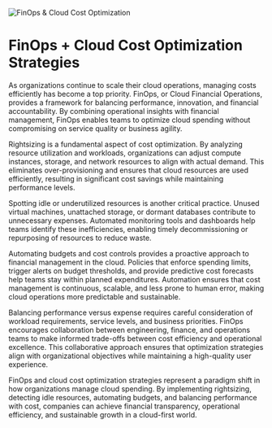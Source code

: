 ![FinOps & Cloud Cost Optimization](https://hystax.com/wp-content/uploads/2021/05/Cloud-cost-management-FinOps.png)

# FinOps + Cloud Cost Optimization Strategies

As organizations continue to scale their cloud operations, managing costs efficiently has become a top priority. FinOps, or Cloud Financial Operations, provides a framework for balancing performance, innovation, and financial accountability. By combining operational insights with financial management, FinOps enables teams to optimize cloud spending without compromising on service quality or business agility.

Rightsizing is a fundamental aspect of cost optimization. By analyzing resource utilization and workloads, organizations can adjust compute instances, storage, and network resources to align with actual demand. This eliminates over-provisioning and ensures that cloud resources are used efficiently, resulting in significant cost savings while maintaining performance levels.

Spotting idle or underutilized resources is another critical practice. Unused virtual machines, unattached storage, or dormant databases contribute to unnecessary expenses. Automated monitoring tools and dashboards help teams identify these inefficiencies, enabling timely decommissioning or repurposing of resources to reduce waste.

Automating budgets and cost controls provides a proactive approach to financial management in the cloud. Policies that enforce spending limits, trigger alerts on budget thresholds, and provide predictive cost forecasts help teams stay within planned expenditures. Automation ensures that cost management is continuous, scalable, and less prone to human error, making cloud operations more predictable and sustainable.

Balancing performance versus expense requires careful consideration of workload requirements, service levels, and business priorities. FinOps encourages collaboration between engineering, finance, and operations teams to make informed trade-offs between cost efficiency and operational excellence. This collaborative approach ensures that optimization strategies align with organizational objectives while maintaining a high-quality user experience.

FinOps and cloud cost optimization strategies represent a paradigm shift in how organizations manage cloud spending. By implementing rightsizing, detecting idle resources, automating budgets, and balancing performance with cost, companies can achieve financial transparency, operational efficiency, and sustainable growth in a cloud-first world.
